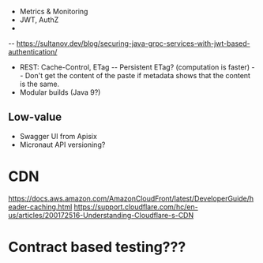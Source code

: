 
- Metrics & Monitoring
- JWT, AuthZ
- 
-- https://sultanov.dev/blog/securing-java-grpc-services-with-jwt-based-authentication/

- REST: Cache-Control, ETag
-- Persistent ETag? (computation is faster)
-- Don't get the content of the paste if metadata shows that the content is the same.
- Modular builds (Java 9?)

## Low-value
- Swagger UI from Apisix
- Micronaut API versioning?

# CDN
https://docs.aws.amazon.com/AmazonCloudFront/latest/DeveloperGuide/header-caching.html
https://support.cloudflare.com/hc/en-us/articles/200172516-Understanding-Cloudflare-s-CDN

# Contract based testing???
